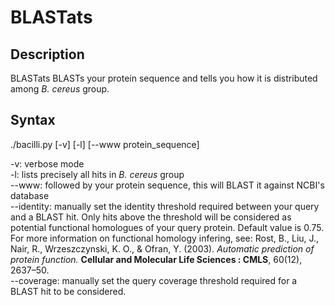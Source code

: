 BLASTats
========

Description
-----------

BLASTats BLASTs your protein sequence and tells you how it is distributed among <i>B. cereus</i> group.


Syntax
------

./bacilli.py [-v] [-l] [--www protein_sequence]

-v: verbose mode<br />
-l: lists precisely all hits in <i>B. cereus</i> group<br />
--www: followed by your protein sequence, this will BLAST it against NCBI's database<br />
--identity: manually set the identity threshold required between your query and a BLAST hit. Only hits above the threshold will be considered as potential functional homologues of your query protein. Default value is 0.75. For more information on functional homology infering, see: Rost, B., Liu, J., Nair, R., Wrzeszczynski, K. O., & Ofran, Y. (2003). <i>Automatic prediction of protein function.</i> <b>Cellular and Molecular Life Sciences : CMLS</b>, 60(12), 2637–50.<br />
--coverage: manually set the query coverage threshold required for a BLAST hit to be considered.<br />